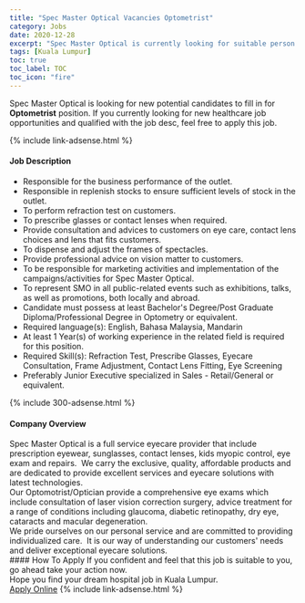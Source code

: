 ```yaml
---
title: "Spec Master Optical Vacancies Optometrist" 
category: Jobs 
date: 2020-12-28 
excerpt: "Spec Master Optical is currently looking for suitable person to fill in the Optometrist which positioned at Kuala Lumpur" 
tags: [Kuala Lumpur] 
toc: true 
toc_label: TOC 
toc_icon: "fire" 
--- 
```


<p>Spec Master Optical is looking for new potential candidates to fill in for <b>Optometrist</b> position. If you currently looking for new healthcare job opportunities and qualified with the job desc, feel free to apply this job.
</p>{% include link-adsense.html %} 
<div><div><div><h4>Job Description</h4></div></div><div><div><span><div><ul><li>Responsible for the business performance of the outlet.</li><li>Responsible in replenish stocks to ensure sufficient levels of stock in the outlet.</li><li>To perform refraction test on customers.</li><li>To prescribe glasses or contact lenses when required.</li><li>Provide consultation and advices to customers on eye care, contact lens choices and lens that fits customers.</li><li>To dispense and adjust the frames of spectacles.</li><li>Provide professional advice on vision matter to customers.</li><li>To be responsible for marketing activities and implementation of the campaigns/activities for Spec Master Optical.</li><li>To represent SMO in all public-related events such as exhibitions, talks, as well as promotions, both locally and abroad.</li><li>Candidate must possess at least Bachelor's Degree/Post Graduate Diploma/Professional Degree in Optometry or equivalent.</li><li>Required language(s):&#160;English, Bahasa Malaysia, Mandarin</li><li>At least 1&#160;Year(s) of working experience in the related field is required for this position.</li><li>Required Skill(s): Refraction Test, Prescribe Glasses, Eyecare Consultation, Frame Adjustment, Contact Lens Fitting, Eye Screening</li><li>Preferably Junior Executive specialized in Sales - Retail/General or equivalent.</li></ul></div></span></div></div></div> 
{% include 300-adsense.html %} 
<div><div><div><h4>Company Overview</h4></div></div><div><div><span><div><div>
	Spec Master Optical is a full service eyecare provider that include prescription eyewear, sunglasses, contact lenses, kids myopic control, eye exam and repairs.&#160; We carry the exclusive, quality, affordable products and are dedicated to provide excellent services and eyecare solutions with latest technologies.</div>
<div>
	Our Optomotrist/Optician provide a comprehensive eye exams which include consultation of laser vision correction surgery, advice treatment for a range of conditions including glaucoma, diabetic retinopathy, dry eye, cataracts and macular degeneration.</div>
<div>
	We pride ourselves on our personal service and are committed to providing individualized care.&#160; It is our way of understanding our customers' needs and deliver exceptional eyecare solutions.</div></div></span></div></div></div> 
#### How To Apply 
If you confident and feel that this job is suitable to you, go ahead take your action now. <br/> 
Hope you find your dream hospital job in Kuala Lumpur. <br/> 
<a href="https://www.jobstreet.com.my/en/job/optometrist-4445096?jobId=jobstreet-my-job-4445096&sectionRank=13&token=0~84b3b92f-fe39-4c9a-a123-79e7e5cc63e6&fr=SRP%20View%20In%20New%20Ta" class="btn btn--warning" target="_blank" rel="nofollow noopenner">Apply Online</a> 
{% include link-adsense.html %} 